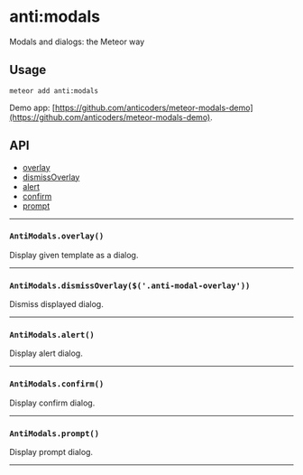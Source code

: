 anti:modals
===========

Modals and dialogs: the Meteor way

Usage
-----

    meteor add anti:modals

Demo app: [https://github.com/anticoders/meteor-modals-demo](https://github.com/anticoders/meteor-modals-demo).

API
---

- [overlay](#antimodalsoverlay)
- [dismissOverlay](#antimodalsdismissoverlay)
- [alert](#antimodalsalert)
- [confirm](#antimodalsconfirm)
- [prompt](#antimodalsprompt)

---


### `AntiModals.overlay()`

Display given template as a dialog.


---

### `AntiModals.dismissOverlay($('.anti-modal-overlay'))`

Dismiss displayed dialog.


---

### `AntiModals.alert()`


Display alert dialog.


---

### `AntiModals.confirm()`

Display confirm dialog.


---

### `AntiModals.prompt()`

Display prompt dialog.


---



